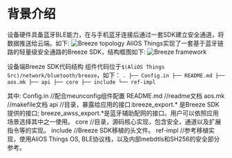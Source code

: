 # 背景介绍
设备硬件具备蓝牙BLE能力，在与手机蓝牙连接后通过一套SDK建立安全通道，将数据推送给云端。如下:
![Breeze topology](https://img.alicdn.com/tfs/TB1mKLyOSzqK1RjSZFjXXblCFXa-516-208.png)
AliOS Things实现了一套基于蓝牙链路的轻量级安全通路的Breeze SDK，结构框图如下:
![Breeze framework](https://img.alicdn.com/tfs/TB1pxjzONTpK1RjSZFMXXbG_VXa-1094-728.png)

设备端Breeze SDK代码结构
组件代码位于`$(AliOS Things Src)/network/bluetooth/breeze`，如下：
`.
├── Config.in
├── README.md
├── aos.mk
├── api
├── core
├── include
└── ref-impl`

其中:
Config.in //配合meunconfig组件配置
README.md //readme文档
aos.mk //makefile文档
api //目录，暴露给应用的接口:breeze_export.* 是Breeze SDK提供的接口; breeze_awss_export.*是蓝牙辅助配网的接口。用户可以依照应用场景选择其中之一使用。
core //目录，源码核心实现，包含安全，通道以及扩展指令等的实现。
include //Breeze SDK移植的头文件。
ref-impl //参考移植实现，使用AliOS Things OS, BLE协议栈，以及内部mebdtls和SH256的安全部分参考。

